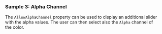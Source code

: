 ### Sample 3: Alpha Channel

The `AllowAlphaChannel` property can be used to display an additional slider with the alpha values. The user can then select also the `Alpha` channel of the color.

